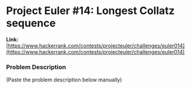 # Project Euler #14: Longest Collatz sequence

**Link:** [https://www.hackerrank.com/contests/projecteuler/challenges/euler014](https://www.hackerrank.com/contests/projecteuler/challenges/euler014)

### Problem Description
(Paste the problem description below manually)

